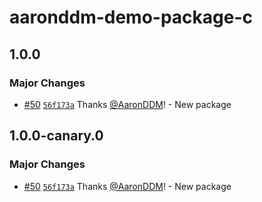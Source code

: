# aaronddm-demo-package-c

## 1.0.0

### Major Changes

- [#50](https://github.com/AaronDDM/demo-changeset/pull/50) [`56f173a`](https://github.com/AaronDDM/demo-changeset/commit/56f173a60545a69555807fd45c706a067f7a669b) Thanks [@AaronDDM](https://github.com/AaronDDM)! - New package

## 1.0.0-canary.0

### Major Changes

- [#50](https://github.com/AaronDDM/demo-changeset/pull/50) [`56f173a`](https://github.com/AaronDDM/demo-changeset/commit/56f173a60545a69555807fd45c706a067f7a669b) Thanks [@AaronDDM](https://github.com/AaronDDM)! - New package
